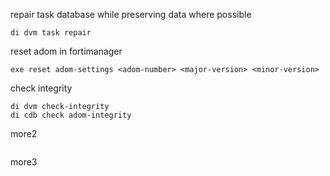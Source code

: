 repair task database while preserving data where possible
```
di dvm task repair
```
reset adom in fortimanager
```
exe reset adom-settings <adom-number> <major-version> <minor-version>
```
check integrity
```
di dvm check-integrity
di cdb check adom-integrity
```
more2
```

```
more3
```

```
